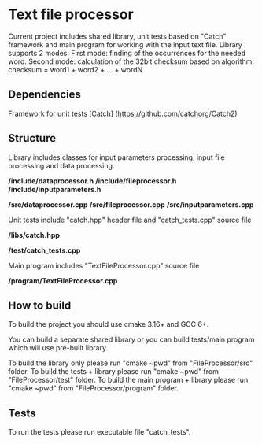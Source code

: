 # Text file processor
Current project includes shared library, unit tests based on "Catch" framework and main program for working with the input text file.
Library supports 2 modes:
First mode: finding of the occurrences for the needed word.
Second mode: calculation of the 32bit checksum based on algorithm: checksum = word1 + word2 + ... + wordN

## Dependencies
Framework for unit tests [Catch] (https://github.com/catchorg/Catch2)

## Structure
Library includes classes for input parameters processing, input file processing and data processing.

**/include/dataprocessor.h**
**/include/fileprocessor.h**
**/include/inputparameters.h**

**/src/dataprocessor.cpp**
**/src/fileprocessor.cpp**
**/src/inputparameters.cpp**

Unit tests include "catch.hpp" header file and "catch_tests.cpp" source file

**/libs/catch.hpp**

**/test/catch_tests.cpp**

Main program includes "TextFileProcessor.cpp" source file

**/program/TextFileProcessor.cpp**

## How to build
To build the project you should use cmake 3.16+ and GCC 6+.

You can build a separate shared library or you can build tests/main program which will
use pre-built library.

To build the library only please run "cmake ~pwd" from "FileProcessor/src" folder.
To build the tests + library please run "cmake ~pwd" from "FileProcessor/test" folder.
To build the main program + library please run "cmake ~pwd" from "FileProcessor/program" folder.

## Tests
To run the tests please run executable file "catch_tests".
